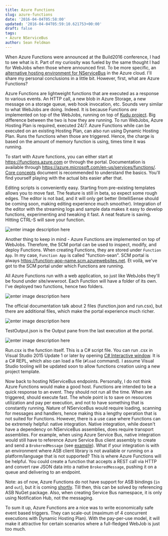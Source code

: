 ```yaml
---
title: Azure Functions
slug: azure-functions
date: '2016-04-04T05:58:00'
updated: '2016-04-04T05:59:10.621753+00:00'
draft: false
tags:
- Azure NServiceBus
author: Sean Feldman
---
```

When Azure Functions were announced at the Build2016 conference, I had to see what is it. Part of my curiosity was fueled by the same thought I had for WebJobs when those where announced first. To be more specific, an [alternative hosting environment for NServiceBus][1] in the Azure cloud. I'll share my personal conclusions in a little bit. However, first, what are Azure Functions?

Azure Functions are lightweight functions that are executed as a response to various events. An HTTP call, a new blob in Azure Storage, a new message on a storage queue, web hook invocation, etc. Sounds very similar to what WebJobs are doing. Indeed. It is because Functions *are* implemented on top of the WebJobs, running on top of [Kudu project][2]. Big difference between the two is how they are running. To run WebJobs, Azure Hosting Plan is required, executed 24/7. Azure Functions while can be executed on an existing Hosting Plan, can also run using Dynamic Hosting Plan. Runs the functions when those are triggered. Hence, the charge is based on the amount of memory function is using, times time it was running. 

To start with Azure functions, you can either start at https://functions.azure.com or through the portal. Documentation is available through https://azure.microsoft.com/en-us/services/functions/. [Core concepts][3] document is recommended to understand the basics. You'll find yourself playing with the actual bits easier after that.

Editing scripts is conveniently easy. Starting from pre-existing templates allows you to move fast. The feature is still in beta, so expect some rough edges. The editor is not bad, and it will only get better (IntelliSense should be coming soon, making editing experience much smoother). Integration of the editor with the streaming logs and sample data makes it easy to develop functions, experimenting and tweaking it fast. A neat feature is saving. Hitting CTRL-S will save your function.

![enter image description here][4]

Another thing to keep in mind - Azure Functions are implemented on top of WebJobs. Therefore, the SCM portal can be used to inspect, modify, and deploy Functions. When creating Functions, they are stored under `Function App`. In my case, `Function App` is called "function-sean". SCM portal is always https://function-app-name.scm.azurewebsites.net. Et voilà, we've got to the SCM portal under which Functions are running.

All Azure Functions run with a web application, so just like WebJobs they'll be found under site/wwwroot. Each Function will have a folder of its own. I've deployed two functions, hence two folders.
![enter image description here][5]

The official documentation talk about 2 files (function.json and run.csx), but there are additional files, which make the portal experience much richer.

![enter image description here][6]

TestOutput.json is the Output pane from the last execution at the portal.
![enter image description here][7]

Run.csx is the function itself. This is a C# script file. You can run .csx in Visual Studio 2015 Update 1 or later by opening [C# Interactive window][8]. It is a C# REPL, which also can load a file (`#load` command). I assume Visual Studio tooling will be updated soon to allow functions creation using a new project template.

Now back to hosting NServiceBus endpoints. Personally, I do not think Azure Functions would make a good host. Functions are intended to be a quick response to an event. They should not run all the time. When are triggered, should execute fast. The whole point is to save on resources utilization and pay per execution, and not to have something that is constantly running. Nature of NServiceBus would require loading, scanning for messages and handlers, hence making this a lengthy operation that is not suited for Functions. However, there is a use case where Functions can be extremely helpful: native integration. Native integration, while doesn't have a dependency on NServiceBus assemblies, does require transport assemblies. For example, when using Azure Service Bus, native integration would still have to reference Azure Service Bus client assembly to create and send a `BrokeredMessage` (see [example][9]). What if your integration is with an environment where ASB client library is not available or running on a platform/language that is not supported? This is where Azure Functions will be helpful. You could create a function that accepts a REST call via HTTP and convert raw JSON data into a native `BrokeredMessage`, pushing it on a queue and delivering to an endpoint.

Note: as of now, Azure Functions do not have support for ASB bindings (`in` and `out`), but it is coming [shortly][10]. Till then, this can be solved by referencing ASB NuGet package. Also, when creating Service Bus namespace, it is only using Notification Hub, not the messaging.

To sum it up, Azure Functions are a nice was to write economically safe event based triggers. They can scale-out (maximum of 4 concurrent executions with Dynamic Hosting Plan). With the pay-per-use model, it will make it attractive for certain scenarios where a full-fledged WebJob is just too much. 

[1]: https://weblogs.asp.net/sfeldman/nservicebus-with-azure-webjobs
[2]: https://github.com/projectkudu/kudu
[3]: https://azure.microsoft.com/en-us/documentation/articles/functions-reference/#core-concepts
[4]: https://aspblogs.blob.core.windows.net:443/media/sfeldman/2016/functions-01.png
[5]: https://aspblogs.blob.core.windows.net:443/media/sfeldman/2016/functions-02.png
[6]: https://aspblogs.blob.core.windows.net:443/media/sfeldman/2016/functions-03.png
[7]: https://aspblogs.blob.core.windows.net:443/media/sfeldman/2016/functions-04.png
[8]: https://github.com/dotnet/roslyn/wiki/Interactive-Window
[9]: http://docs.particular.net/samples/azure/native-integration-asb/
[10]: https://github.com/projectkudu/AzureFunctions/issues/273
